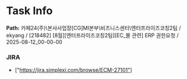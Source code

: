 # Task Info

**Path:** 카페24(주)\본사사업장\[CG]MI본부\비즈니스센터\엔터프라이즈코칭2팀 / ekyang / [218482] [8월][엔터프라이즈코칭2팀][EC_몰 관련] ERP 권한요청 / 2025-08-12_00-00-00

### JIRA
- ["https://jira.simplexi.com/browse/ECM-27101"]

